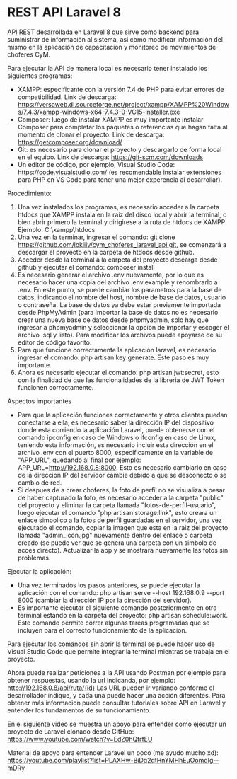 # REST API Laravel 8
API REST desarrollada en Laravel 8 que sirve como backend para suministrar de información al sistema, así como modificar información del mismo en la aplicación de capacitacion y monitoreo de movimientos de choferes CyM.


Para ejecutar la API de manera local es necesario tener instalado los siguientes programas:
- XAMPP: especificante con la versión 7.4 de PHP para evitar errores de compatibilidad. Link de descarga: https://versaweb.dl.sourceforge.net/project/xampp/XAMPP%20Windows/7.4.3/xampp-windows-x64-7.4.3-0-VC15-installer.exe
- Composer: luego de instalar XAMPP es muy importante instalar Composer para completar los paquetes o referencias que hagan falta al momento de clonar el proyecto. Link de descarga: https://getcomposer.org/download/
- Git: es necesario para clonar el proyecto y descargarlo de forma local en el equipo. Link de descarga: https://git-scm.com/downloads
- Un editor de código, por ejemplo, Visual Studio Code: https://code.visualstudio.com/ (es recomendable instalar extensiones para PHP en VS Code para tener una mejor experencia al desarrollar).

Procedimiento:
1. Una vez instalados los programas, es necesario acceder a la carpeta htdocs que XAMPP instala en la raiz del disco local y abrir la terminal, o bien abrir primero la terminal y dirigirese a la ruta de htdocs de XAMPP. Ejemplo: C:\xampp\htdocs
2. Una vez en la terminar, ingresar el comando: git clone https://github.com/lokiiiv/cym_choferes_laravel_api.git, se comenzará a descargar el proyecto en la carpeta de htdocs desde github.
3. Acceder desde la terminal a la carpeta del proyecto descarga desde github y ejecutar el comando: composer install
4. Es necesario generar el archivo .env nuevamente, por lo que es necesario hacer una copia del archivo .env.example y renombrarlo a .env. En este punto, se puede cambiar los parametros para la base de datos, indicando el nombre del host, nombre de base de datos, usuario o contraseña. La base de datos ya debe estar previamente importada desde PhpMyAdmin (para importar la base de datos no es necesario crear una nueva base de datos desde phpmyadmin, solo hay que ingresar a phpmyadmin y seleccionar la opcion de importar y escoger el archivo .sql y listo). Para modificar los archivos puede apoyarse de su editor de código favorito.
5. Para que funcione correctamente la aplicación laravel, es necesario ingresar el comando: php artisan key:generate. Este paso es muy importante.
6. Ahora es necesario ejecutar el comando: php artisan jwt:secret, esto con la finalidad de que las funcionalidades de la libreria de JWT Token funcionen correctamente.

Aspectos importantes
- Para que la aplicación funciones correctamente y otros clientes puedan conectarse a ella, es necesario saber la dirección IP del dispositivo donde esta corriendo la aplicación Laravel, puede obtenerse con el comando ipconfig en caso de Windows o ifconfig en caso de Linux, teniendo esta información, es necesario incluir esta dirección en el archivo .env con el puerto 8000, especificamente en la variable de "APP_URL", quedando al final por ejemplo: APP_URL=http://192.168.0.8:8000. Esto es necesario cambiarlo en caso de la direccion IP del servidor cambie debido a que se desconecto o se cambio de red.
- Si despues de a crear choferes, la foto de perfil no se visualiza a pesar de haber capturado la foto, es necesario acceder a la carpeta "public" del proyecto y eliminar la carpeta llamada "fotos-de-perfil-usuario", luego ejecutar el comando "php artisan storage:link", esto creara un enlace simbolico a la fotos de perfil guardadas en el servidor, una vez ejecutado el comando, copiar la imagen que esta en la raiz del proyecto llamada "admin_icon.jpg" nuevamente dentro del enlace o carpeta creado (se puede ver que se genera una carpeta con un simbolo de acces directo). Actualizar la app y se mostrara nuevamente las fotos sin problemas.

Ejecutar la aplicación:
- Una vez terminados los pasos anteriores, se puede ejecutar la aplicación con el comando: php artisan serve --host 192.168.0.9 --port 8000 (cambiar la dirección IP por la dirección del servidor).
- Es importante ejecutar el siguiente comando posteriormente en otra terminal estando en la carpeta del proyecto:  php artisan schedule:work. Este comando permite correr algunas tareas programadas que se incluyen para el correcto funcionamiento de la aplicacion.


Para ejecutar los comandos sin abrir la terminal se puede hacer uso de Visual Studio Code que permite integrar la terminal mientras se trabaja en el proyecto.

Ahora puede realizar peticiones a la API usando Postman por ejemplo para obtener respuestas, usando la url indicanda, por ejemplo: http://192.168.0.8/api/ruta/{id}
Las URL pueden ir variando conforme el desarrollador indique, y cada una puede hacer una acción diferentes. Para obtener más informacion puede consultar tutoriales sobre API en Laravel y entender los fundamentos de su funcionamiento.

En el siguiente video se muestra un apoyo para entender como ejecutar un proyecto de Laravel clonado desde GitHub: https://www.youtube.com/watch?v=EdZ0hQtrfEU

Material de apoyo para entender Laravel un poco (me ayudo mucho xd): https://youtube.com/playlist?list=PLAXHw-BiDq2qtHnYMHhEuOomdIg--mDRy
